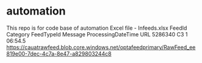# automation
This repo is for code base of automation
Excel file - Infeeds.xlsx
FeedId	Category	FeedTypeId	Message	ProcessingDateTime	URL
5286340	C3	1		06:54.5	https://cauatrawfeed.blob.core.windows.net/optafeedprimary/RawFeed_ee819e00-7dec-4c7a-8e47-a829803244c8
